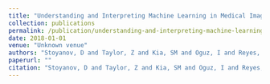 ```yaml
---
title: "Understanding and Interpreting Machine Learning in Medical Image Computing Applications"
collection: publications
permalink: /publication/understanding-and-interpreting-machine-learning-in-medical-image-computing-applications
date: 2018-01-01
venue: "Unknown venue"
authors: "Stoyanov, D and Taylor, Z and Kia, SM and Oguz, I and Reyes, M"
paperurl: ""
citation: "Stoyanov, D and Taylor, Z and Kia, SM and Oguz, I and Reyes, M (2018). Understanding and Interpreting Machine Learning in Medical Image Computing Applications. Unknown venue."
---
```

